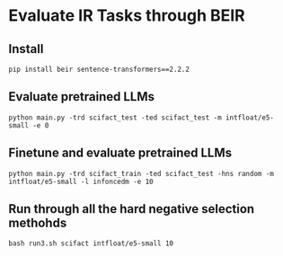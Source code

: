 # Evaluate IR Tasks through BEIR  

## Install  
```
pip install beir sentence-transformers==2.2.2
```

## Evaluate pretrained LLMs  
```
python main.py -trd scifact_test -ted scifact_test -m intfloat/e5-small -e 0
```

## Finetune and evaluate pretrained LLMs  
```
python main.py -trd scifact_train -ted scifact_test -hns random -m intfloat/e5-small -l infoncedm -e 10
```

## Run through all the hard negative selection methohds
```
bash run3.sh scifact intfloat/e5-small 10
```
